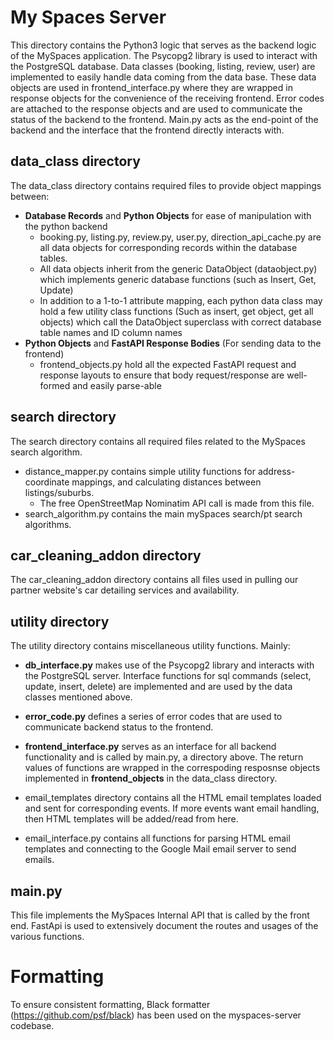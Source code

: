 
# My Spaces Server
This directory contains the Python3 logic that serves as the backend logic of the MySpaces application. The Psycopg2 library is used to interact with the PostgreSQL database. Data classes (booking, listing, review, user) are implemented to easily handle data coming from the data base. These data objects are used in frontend_interface.py where they are wrapped in response objects for the convenience of the receiving frontend. Error codes are attached to the response objects and are used to communicate the status of the backend to the frontend. Main.py acts as the end-point of the backend and the interface that the frontend directly interacts with. 


## data_class directory
The data_class directory contains required files to provide object mappings between:
* **Database Records** and **Python Objects** for ease of manipulation with the python backend
    * booking.py, listing.py, review.py, user.py, direction_api_cache.py are all data objects for corresponding records within the database tables.
    * All data objects inherit from the generic DataObject (dataobject.py) which implements generic database functions (such as Insert, Get, Update)
    * In addition to a 1-to-1 attribute mapping, each python data class may hold a few utility class functions (Such as insert, get object, get all objects) which call the DataObject superclass with correct database table names and ID column names
* **Python Objects** and **FastAPI Response Bodies** (For sending data to the frontend)
    * frontend_objects.py hold all the expected FastAPI request and response layouts to ensure that body request/response are well-formed and easily parse-able


## search directory
The search directory contains all required files related to the MySpaces search algorithm.
* distance_mapper.py contains simple utility functions for address-coordinate mappings, and calculating distances between listings/suburbs.
    * The free OpenStreetMap Nominatim API call is made from this file.
* search_algorithm.py contains  the main mySpaces search/pt search algorithms.


## car_cleaning_addon directory
The car_cleaning_addon directory contains all files used in pulling our partner website's car detailing services and availability.

## utility directory
The utility directory contains miscellaneous utility functions. Mainly:

* **db_interface.py** makes use of the Psycopg2 library and interacts with the PostgreSQL server. Interface functions for sql commands (select, update, insert, delete) are implemented and are used by the data classes mentioned above.

* **error_code.py** defines a series of error codes that are used to communicate backend status to the frontend.

* **frontend_interface.py** serves as an interface for all backend functionality and is called by main.py, a directory above. The return values of functions are wrapped in the correspoding resposnse objects implemented in **frontend_objects** in the data_class directory.

* email_templates directory contains all the HTML email templates loaded and sent for corresponding events. If more events want email handling, then HTML templates will be added/read from here.
* email_interface.py contains all functions for parsing HTML email templates and connecting to the Google Mail email server to send emails.

## main.py
This file implements the MySpaces Internal API that is called by the front end. FastApi is used to extensively document the routes and usages of the various functions.

# Formatting
To ensure consistent formatting, Black formatter (https://github.com/psf/black) has been used on the myspaces-server codebase.








